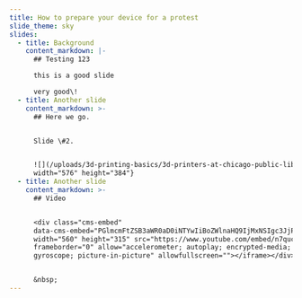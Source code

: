 ```yaml
---
title: How to prepare your device for a protest
slide_theme: sky
slides:
  - title: Background
    content_markdown: |-
      ## Testing 123

      this is a good slide

      very good\!
  - title: Another slide
    content_markdown: >-
      ## Here we go.


      Slide \#2.


      ![](/uploads/3d-printing-basics/3d-printers-at-chicago-public-library.jpg){:
      width="576" height="384"}
  - title: Another slide
    content_markdown: >-
      ## Video


      <div class="cms-embed"
      data-cms-embed="PGlmcmFtZSB3aWR0aD0iNTYwIiBoZWlnaHQ9IjMxNSIgc3JjPSJodHRwczovL3d3dy55b3V0dWJlLmNvbS9lbWJlZC9uN3F1Y3VGNFBGQSIgZnJhbWVib3JkZXI9IjAiIGFsbG93PSJhY2NlbGVyb21ldGVyOyBhdXRvcGxheTsgZW5jcnlwdGVkLW1lZGlhOyBneXJvc2NvcGU7IHBpY3R1cmUtaW4tcGljdHVyZSIgYWxsb3dmdWxsc2NyZWVuPjwvaWZyYW1lPg=="><iframe
      width="560" height="315" src="https://www.youtube.com/embed/n7qucuF4PFA"
      frameborder="0" allow="accelerometer; autoplay; encrypted-media;
      gyroscope; picture-in-picture" allowfullscreen=""></iframe></div>


      &nbsp;
---
```


